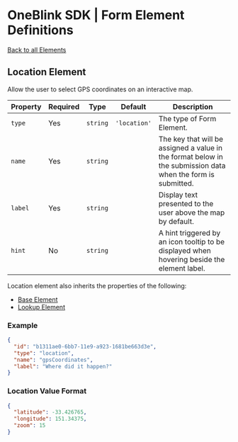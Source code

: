 # OneBlink SDK | Form Element Definitions

[Back to all Elements](./README.md)

## Location Element

Allow the user to select GPS coordinates on an interactive map.

| Property | Required | Type     | Default      | Description                                                                                                  |
| -------- | -------- | -------- | ------------ | ------------------------------------------------------------------------------------------------------------ |
| `type`   | Yes      | `string` | `'location'` | The type of Form Element.                                                                                    |
| `name`   | Yes      | `string` |              | The key that will be assigned a value in the format below in the submission data when the form is submitted. |
| `label`  | Yes      | `string` |              | Display text presented to the user above the map by default.                                                 |
| `hint`   | No       | `string` |              | A hint triggered by an icon tooltip to be displayed when hovering beside the element label.                  |

Location element also inherits the properties of the following:

- [Base Element](./base-element.md)
- [Lookup Element](./lookup-element.md)

### Example

```JSON
{
  "id": "b1311ae0-6bb7-11e9-a923-1681be663d3e",
  "type": "location",
  "name": "gpsCoordinates",
  "label": "Where did it happen?"
}
```

### Location Value Format

```JSON
{
  "latitude": -33.426765,
  "longitude": 151.34375,
  "zoom": 15
}
```

